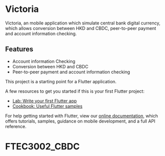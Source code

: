 # Victoria

Victoria, an mobile application which simulate central bank digital currency, which allows conversion between HKD and CBDC, peer-to-peer payment and account information checking.

##

## Features
<ul>
    <li> Account information Checking
    <li> Conversion between HKD and CBDC
    <li> Peer-to-peer payment and account information checking
</ul>

This project is a starting point for a Flutter application.

A few resources to get you started if this is your first Flutter project:

- [Lab: Write your first Flutter app](https://flutter.dev/docs/get-started/codelab)
- [Cookbook: Useful Flutter samples](https://flutter.dev/docs/cookbook)

For help getting started with Flutter, view our
[online documentation](https://flutter.dev/docs), which offers tutorials,
samples, guidance on mobile development, and a full API reference.
# FTEC3002_CBDC
